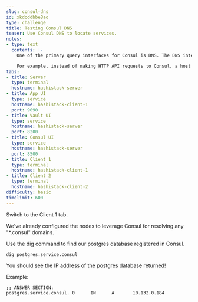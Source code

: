 ```yaml
---
slug: consul-dns
id: xkdoddbbe8ao
type: challenge
title: Testing Consul DNS
teaser: Use Consul DNS to locate services.
notes:
- type: text
  contents: |-
    One of the primary query interfaces for Consul is DNS. The DNS interface allows applications to make use of service discovery without any high-touch integration with Consul.

    For example, instead of making HTTP API requests to Consul, a host can use the DNS server directly via name lookups like redis.service.us-east-1.consul. This query automatically translates to a lookup of nodes that provide the redis service, are located in the us-east-1 datacenter, and have no failing health checks. It's that simple!
tabs:
- title: Server
  type: terminal
  hostname: hashistack-server
- title: App UI
  type: service
  hostname: hashistack-client-1
  port: 9090
- title: Vault UI
  type: service
  hostname: hashistack-server
  port: 8200
- title: Consul UI
  type: service
  hostname: hashistack-server
  port: 8500
- title: Client 1
  type: terminal
  hostname: hashistack-client-1
- title: Client 2
  type: terminal
  hostname: hashistack-client-2
difficulty: basic
timelimit: 600
---
```

Switch to the Client 1 tab.

We've already configured the nodes to leverage Consul for resolving any "*.consul" domains.

Use the dig command to find our postgres database registered in Consul.
```
dig postgres.service.consul
```
You should see the IP address of the postgres database returned!

Example:
```
;; ANSWER SECTION:
postgres.service.consul. 0      IN      A       10.132.0.184
```